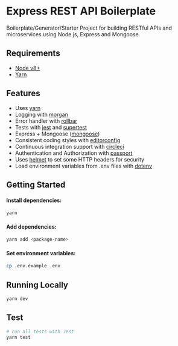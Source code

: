 # Express REST API Boilerplate

Boilerplate/Generator/Starter Project for building RESTful APIs and microservices using Node.js, Express and Mongoose

## Requirements

 - [Node v8+](https://nodejs.org/en/download/current/)
 - [Yarn](https://yarnpkg.com/en/docs/install)

## Features

 - Uses [yarn](https://yarnpkg.com)
 - Logging with [morgan](https://github.com/expressjs/morgan)
 - Error handler with [rollbar](https://rollbar.com/)
 - Tests with [jest](https://jestjs.io/) and [supertest](https://github.com/visionmedia/supertest)
 - Express + Mongoose ([mongoose](https://mongoosejs.com/docs/guide.html))
 - Consistent coding styles with [editorconfig](http://editorconfig.org)
 - Continuous integration support with [circleci](https://circleci.com/)
 - Authentication and Authorization with [passport](http://www.passportjs.org/)
 - Uses [helmet](https://github.com/helmetjs/helmet) to set some HTTP headers for security
 - Load environment variables from .env files with [dotenv](https://github.com/motdotla/dotenv)

## Getting Started

#### Install dependencies:

```bash
yarn
```

#### Add dependencies:

```bash
yarn add <package-name>
```

#### Set environment variables:

```bash
cp .env.example .env
```

## Running Locally

```bash
yarn dev
```

## Test

```bash
# run all tests with Jest
yarn test
```
